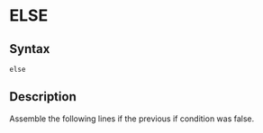 # ELSE

## Syntax
```assembly
else
```

## Description
Assemble the following lines if the previous if condition was false.
